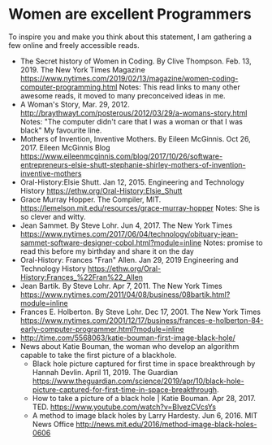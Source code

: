# Women are excellent Programmers

To inspire you and make you think about this statement, I am gathering a few online and freely accessible reads. 

* The Secret history of Women in Coding. By Clive Thompson. Feb. 13, 2019. The New York Times Magazine https://www.nytimes.com/2019/02/13/magazine/women-coding-computer-programming.html
Notes: This read links to many other awesome reads, it moved to many preconceived ideas in me.
* A Woman's Story, Mar. 29, 2012. http://braythwayt.com/posterous/2012/03/29/a-womans-story.html
Notes: "The computer didn't care that I was a woman or that I was black" My favourite line.
* Mothers of Invention, Inventive Mothers. By Eileen McGinnis. Oct 26, 2017. Eileen McGinnis Blog https://www.eileenmcginnis.com/blog/2017/10/26/software-entrepreneurs-elsie-shutt-stephanie-shirley-mothers-of-invention-inventive-mothers
* Oral-History:Elsie Shutt. Jan 12, 2015. Engineering and Technology History https://ethw.org/Oral-History:Elsie_Shutt
* Grace Murray Hopper. The Compiler, MIT. https://lemelson.mit.edu/resources/grace-murray-hopper Notes: She is so clever and witty.
* Jean Sammet. By Steve Lohr. Jun 4, 2017. The New York Times https://www.nytimes.com/2017/06/04/technology/obituary-jean-sammet-software-designer-cobol.html?module=inline Notes: promise to read this before my birthday and share it on the day
* Oral-History: Frances "Fran" Allen. Jan 29, 2019 Engineering and Technology History https://ethw.org/Oral-History:Frances_%22Fran%22_Allen
* Jean Bartik. By Steve Lohr. Apr 7, 2011. The New York Times https://www.nytimes.com/2011/04/08/business/08bartik.html?module=inline
* Frances E. Holberton. By Steve Lohr. Dec 17, 2001. The New York Times https://www.nytimes.com/2001/12/17/business/frances-e-holberton-84-early-computer-programmer.html?module=inline
* http://time.com/5568063/katie-bouman-first-image-black-hole/
* News about Katie Bouman, the woman who develop an algorithm capable to take the first picture of a blackhole. 
    * Black hole picture captured for first time in space breakthrough by Hannah Devlin. April 11, 2019. The Guardian https://www.theguardian.com/science/2019/apr/10/black-hole-picture-captured-for-first-time-in-space-breakthrough. 
    * How to take a picture of a black hole | Katie Bouman. Apr 28, 2017. TED. https://www.youtube.com/watch?v=BIvezCVcsYs
    * A method to image black holes by Larry Hardesty. Jun 6, 2016. MIT News Office http://news.mit.edu/2016/method-image-black-holes-0606


